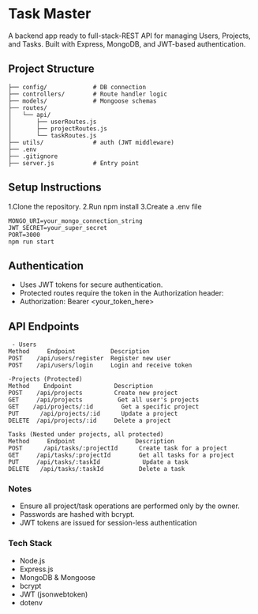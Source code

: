 # Task Master 
A backend app ready to full-stack-REST API for managing Users, Projects, and Tasks. Built with Express, MongoDB, and JWT-based authentication.


## Project Structure
```project-root/
├── config/             # DB connection
├── controllers/        # Route handler logic
├── models/             # Mongoose schemas
├── routes/
│   └── api/
│       ├── userRoutes.js
│       ├── projectRoutes.js
│       └── taskRoutes.js
├── utils/              # auth (JWT middleware)
├── .env
├── .gitignore
├── server.js           # Entry point
```
## Setup Instructions
1.Clone the repository.
2.Run npm install
3.Create a .env file
```
MONGO_URI=your_mongo_connection_string
JWT_SECRET=your_super_secret
PORT=3000
npm run start
```

##  Authentication
- Uses JWT tokens for secure authentication.
- Protected routes require the token in the Authorization header:
- Authorization: Bearer <your_token_here>
## API Endpoints

``` 
 - Users
Method	   Endpoint	         Description
POST	/api/users/register	 Register new user
POST	/api/users/login	 Login and receive token

-Projects (Protected)
Method	  Endpoint	          Description
POST	/api/projects	      Create new project
GET	    /api/projects	       Get all user's projects
GET	   /api/projects/:id	    Get a specific project
PUT	     /api/projects/:id	    Update a project
DELETE	/api/projects/:id	  Delete a project

Tasks (Nested under projects, all protected)
Method	   Endpoint	                Description
POST	  /api/tasks/:projectId	     Create task for a project
GET	    /api/tasks/:projectId	     Get all tasks for a project
PUT	    /api/tasks/:taskId	          Update a task
DELETE	 /api/tasks/:taskId	         Delete a task
```
### Notes
- Ensure all project/task operations are performed only by the owner.
- Passwords are hashed with bcrypt.
- JWT tokens are issued for session-less authentication
### Tech Stack
- Node.js
- Express.js
- MongoDB & Mongoose
- bcrypt
- JWT (jsonwebtoken)
- dotenv